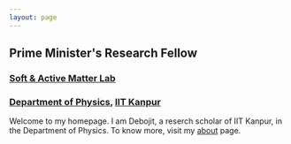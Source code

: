 ```yaml
---
layout: page
---
```


<!-- <p>
  Prime Minister's Research Fellow

  Department of Physics, IIT Kanpur
</p> -->

## Prime Minister's Research Fellow
### [Soft & Active Matter Lab](https://www.iitk.ac.in/sam)
### [Department of Physics](https://iitk.ac.in/phy), [IIT Kanpur](https://iitk.ac.in/)


<!-- <p> -->
Welcome to my homepage. I am Debojit, a reserch scholar of IIT Kanpur, in the Department of Physics. To know more, visit my [about](./about) page.
<!-- </p> -->